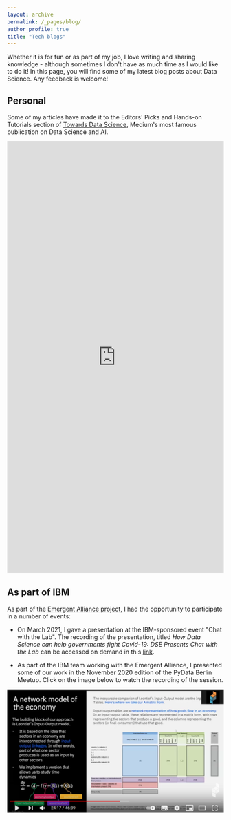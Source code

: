 ```yaml
---
layout: archive
permalink: /_pages/blog/
author_profile: true
title: "Tech blogs"
---
```



Whether it is for fun or as part of my job, I love writing and sharing knowledge - although sometimes I don't have as much time as I would like to do it! In this page, you will find some of my latest blog posts about Data Science. Any feedback is welcome!

## Personal
Some of my articles have made it to the Editors' Picks and Hands-on Tutorials section of [Towards Data Science](https://towardsdatascience.com/), Medium's most famous publication on Data Science and AI. 

<iframe src='https://widgets.sociablekit.com/medium-publication-feed/iframe/25460913' frameborder='0' width='100%' height='1000'></iframe>

## As part of IBM

As part of the [Emergent Alliance project](https://www.ibm.com/blogs/journey-to-ai/2021/03/ibm-rolls-royce-and-emergent-alliance-further-covid-19-response-with-analytics-toolsets/), I had the opportunity to participate in a number of events: 

- On March 2021, I gave a presentation at the IBM-sponsored event "Chat with the Lab". The recording of the presentation, titled _How Data Science can help governments fight Covid-19: DSE Presents Chat with the Lab_ can be accessed on demand in this [link](https://ibm.webcasts.com/starthere.jsp?ei=1433531&tp_key=0692888bdc).

- As part of the IBM team working with the Emergent Alliance, I presented some of our work in the November 2020 edition of the PyData Berlin Meetup. Click on the image below to watch the recording of the session. 

[![PyData Berlin event](/assets/images/pydata_thumbnail.png)](https://youtu.be/T3SsCjXhQD4?t=1457 "PyData Berlin event")

